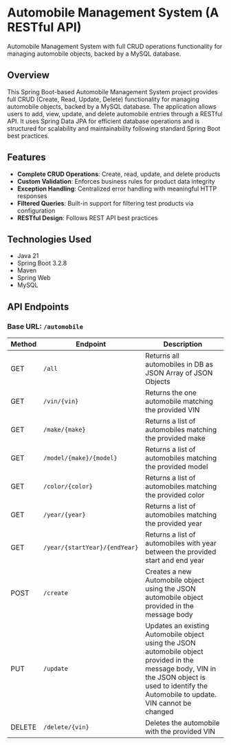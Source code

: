 # Automobile Management System (A RESTful API)

Automobile Management System with full CRUD operations functionality for managing automobile objects, backed by a MySQL database.

## Overview

This Spring Boot-based Automobile Management System project provides full CRUD (Create,
Read, Update, Delete) functionality for managing automobile objects, backed by a MySQL
database. The application allows users to add, view, update, and delete automobile entries
through a RESTful API. It uses Spring Data JPA for efficient database operations and is structured
for scalability and maintainability following standard Spring Boot best practices.

## Features

- **Complete CRUD Operations**: Create, read, update, and delete products
- **Custom Validation**: Enforces business rules for product data integrity
- **Exception Handling**: Centralized error handling with meaningful HTTP responses
- **Filtered Queries**: Built-in support for filtering test products via configuration
- **RESTful Design**: Follows REST API best practices

## Technologies Used

- Java 21
- Spring Boot 3.2.8
- Maven
- Spring Web
- MySQL

## API Endpoints

### Base URL: `/automobile`

| Method | Endpoint | Description |
|--------|----------|-------------|
| GET | `/all` | Returns all automobiles in DB as JSON Array of JSON Objects |
| GET | `/vin/{vin}` | Returns the one automobile matching the provided VIN |
| GET | `/make/{make}` | Returns a list of automobiles matching the provided make |
| GET | `/model/{make}/{model}` | Returns a list of automobiles matching the provided model |
| GET | `/color/{color}` | Returns a list of automobiles matching the provided color |
| GET | `/year/{year}` | Returns a list of automobiles matching the provided year |
| GET | `/year/{startYear}/{endYear}` | Returns a list of automobiles with year between the provided start and end year |
| POST | `/create` | Creates a new Automobile object using the JSON automobile object provided in the message body |
| PUT | `/update` | Updates an existing Automobile object using the JSON automobile object provided in the message body, VIN in the JSON object is used to identify the Automobile to update. VIN cannot be changed |
| DELETE | `/delete/{vin}` | Deletes the automobile with the provided VIN |
